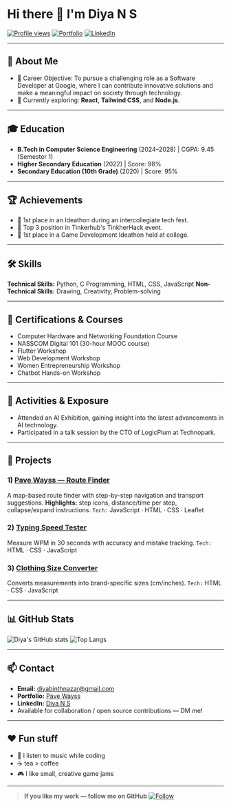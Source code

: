 # Hi there 👋 I'm Diya N S

[![Profile views](https://komarev.com/ghpvc/?username=Diya-NS\&color=blueviolet)](https://github.com/Diya-NS)
[![Portfolio](https://img.shields.io/badge/Portfolio-visit-blue)](https://sruthi-tech.github.io/pave-wayss/)
[![LinkedIn](https://img.shields.io/badge/LinkedIn-connect-blue?logo=linkedin)](https://www.linkedin.com/in/diya-ns-b45014339?utm_source=share&utm_campaign=share_via&utm_content=profile&utm_medium=android_app)

---

## 👋 About Me

* 🎯 Career Objective: To pursue a challenging role as a Software Developer at Google, where I can contribute innovative solutions and make a meaningful impact on society through technology.
* 🌱 Currently exploring: **React**, **Tailwind CSS**, and **Node.js**.

---

## 🎓 Education

* **B.Tech in Computer Science Engineering** (2024–2028) | CGPA: 9.45 (Semester 1)
* **Higher Secondary Education** (2022) | Score: 98%
* **Secondary Education (10th Grade)** (2020) | Score: 95%

---

## 🏆 Achievements

* 🥇 1st place in an Ideathon during an intercollegiate tech fest.
* 🥈 Top 3 position in Tinkerhub's TinkherHack event.
* 🥇 1st place in a Game Development Ideathon held at college.

---

## 🛠️ Skills

**Technical Skills:** Python, C Programming, HTML, CSS, JavaScript
**Non-Technical Skills:** Drawing, Creativity, Problem-solving

---

## 📜 Certifications & Courses

* Computer Hardware and Networking Foundation Course
* NASSCOM Digital 101 (30-hour MOOC course)
* Flutter Workshop
* Web Development Workshop
* Women Entrepreneurship Workshop
* Chatbot Hands-on Workshop

---

## 🌟 Activities & Exposure

* Attended an AI Exhibition, gaining insight into the latest advancements in AI technology.
* Participated in a talk session by the CTO of LogicPlum at Technopark.

---

## 🔭 Projects

### 1) [Pave Wayss — Route Finder](https://diya-ns.github.io/PaveWays/)

A map-based route finder with step-by-step navigation and transport suggestions.
**Highlights:** step icons, distance/time per step, collapse/expand instructions.
`Tech:` JavaScript · HTML · CSS · Leaflet

### 2) [Typing Speed Tester](https://github.com/Diya-NS/typing-speed-tester)

Measure WPM in 30 seconds with accuracy and mistake tracking.
`Tech:` HTML · CSS · JavaScript

### 3) [Clothing Size Converter](https://github.com/Diya-NS/size-converter)

Converts measurements into brand-specific sizes (cm/inches).
`Tech:` HTML · CSS · JavaScript

---

## 📊 GitHub Stats

![Diya's GitHub stats](https://github-readme-stats.vercel.app/api?username=Diya-NS\&show_icons=true\&theme=radical)
![Top Langs](https://github-readme-stats.vercel.app/api/top-langs/?username=Diya-NS\&layout=compact\&theme=radical)

---

## 📫 Contact

* **Email:** [diyabinthnazar@gmail.com](mailto:diyabinthnazar@gmail.com)
* **Portfolio:** [Pave Wayss](https://sruthi-tech.github.io/pave-wayss/)
* **LinkedIn:** [Diya N S](https://www.linkedin.com/in/diya-ns-b45014339?utm_source=share&utm_campaign=share_via&utm_content=profile&utm_medium=android_app)
* Available for collaboration / open source contributions — DM me!

---

## ❤️ Fun stuff

* 🎵 I listen to music while coding
* ☕ tea > coffee
* 🎮 I like small, creative game jams

---

> **If you like my work — follow me on GitHub**
> [![Follow](https://img.shields.io/badge/Follow-%40Diya--NS-24292e?logo=github\&logoColor=white)](https://github.com/Diya-NS)
